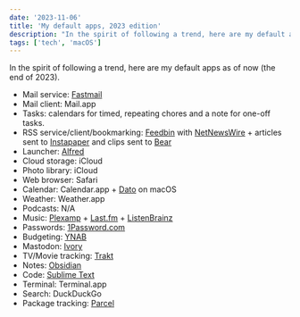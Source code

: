 ```yaml
---
date: '2023-11-06'
title: 'My default apps, 2023 edition'
description: "In the spirit of following a trend, here are my default apps as of now (the end of 2023)."
tags: ['tech', 'macOS']
---
```


In the spirit of following a trend, here are my default apps as of now (the end of 2023).<!-- excerpt -->

- Mail service: <a onclick="clicky?.log('/posts/2023/default-apps-2023/','Fastmail referral', 'click')" href="https://ref.fm/u30190984">Fastmail</a>
- Mail client: Mail.app
- Tasks: calendars for timed, repeating chores and a note for one-off tasks.
- RSS service/client/bookmarking: [Feedbin](https://feedbin.com) with [NetNewsWire](https://netnewswire.com) + articles sent to [Instapaper](https://instapaper.com) and clips sent to [Bear](https://bear.app)
- Launcher: [Alfred](https://alfredapp.com)
- Cloud storage: iCloud
- Photo library: iCloud
- Web browser: Safari
- Calendar: Calendar.app + [Dato](https://sindresorhus.com/dato) on macOS
- Weather: Weather.app
- Podcasts: N/A
- Music: [Plexamp](https://www.plex.tv/plexamp/) + [Last.fm](https://last.fm) + [ListenBrainz](https://listenbrainz.org)
- Passwords: [1Password.com](https://1password.com)
- Budgeting: [YNAB](https://ynab.com)
- Mastodon: [Ivory](https://tapbots.com/ivory/)
- TV/Movie tracking: [Trakt](https://trakt.tv)
- Notes: [Obsidian](https://obsidian.md)
- Code: [Sublime Text](https://www.sublimetext.com)
- Terminal: Terminal.app
- Search: DuckDuckGo
- Package tracking: [Parcel](https://parcelapp.net)

